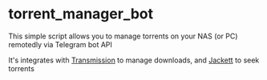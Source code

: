 # torrent_manager_bot

This simple script allows you to manage torrents on your NAS (or PC) remotedly via Telegram bot API

It's integrates with [Transmission](https://github.com/transmission/transmission) to manage downloads, and [Jackett](https://github.com/Jackett/Jackett) to seek torrents
